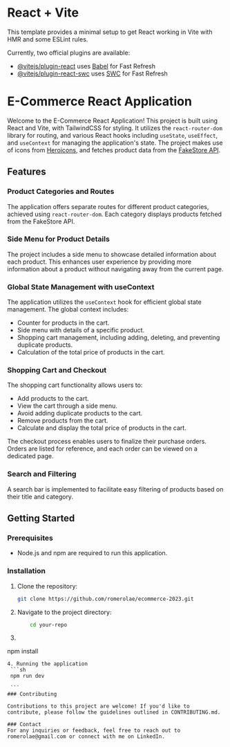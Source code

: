# React + Vite

This template provides a minimal setup to get React working in Vite with HMR and some ESLint rules.

Currently, two official plugins are available:

- [@vitejs/plugin-react](https://github.com/vitejs/vite-plugin-react/blob/main/packages/plugin-react/README.md) uses [Babel](https://babeljs.io/) for Fast Refresh
- [@vitejs/plugin-react-swc](https://github.com/vitejs/vite-plugin-react-swc) uses [SWC](https://swc.rs/) for Fast Refresh




# E-Commerce React Application

Welcome to the E-Commerce React Application! This project is built using React and Vite, with TailwindCSS for styling. It utilizes the `react-router-dom` library for routing, and various React hooks including `useState`, `useEffect`, and `useContext` for managing the application's state. The project makes use of icons from [Heroicons](https://heroicons.com/), and fetches product data from the [FakeStore API](https://fakestoreapi.com/).

## Features

### Product Categories and Routes

The application offers separate routes for different product categories, achieved using `react-router-dom`. Each category displays products fetched from the FakeStore API.

### Side Menu for Product Details

The project includes a side menu to showcase detailed information about each product. This enhances user experience by providing more information about a product without navigating away from the current page.

### Global State Management with useContext

The application utilizes the `useContext` hook for efficient global state management. The global context includes:
- Counter for products in the cart.
- Side menu with details of a specific product.
- Shopping cart management, including adding, deleting, and preventing duplicate products.
- Calculation of the total price of products in the cart.

### Shopping Cart and Checkout

The shopping cart functionality allows users to:
- Add products to the cart.
- View the cart through a side menu.
- Avoid adding duplicate products to the cart.
- Remove products from the cart.
- Calculate and display the total price of products in the cart.

The checkout process enables users to finalize their purchase orders. Orders are listed for reference, and each order can be viewed on a dedicated page.

### Search and Filtering

A search bar is implemented to facilitate easy filtering of products based on their title and category.

## Getting Started

### Prerequisites

- Node.js and npm are required to run this application.

### Installation

1. Clone the repository:
   ```sh
   git clone https://github.com/romerolae/ecommerce-2023.git
   ```
2. Navigate to the project directory:

    ```sh
        cd your-repo
    ```
3. ```sh
  npm install
   
   ```
4. Running the application
    ```sh
    npm run dev
    
    ```
### Contributing

Contributions to this project are welcome! If you'd like to contribute, please follow the guidelines outlined in CONTRIBUTING.md.

### Contact
For any inquiries or feedback, feel free to reach out to romerolae@gmail.com or connect with me on LinkedIn.

